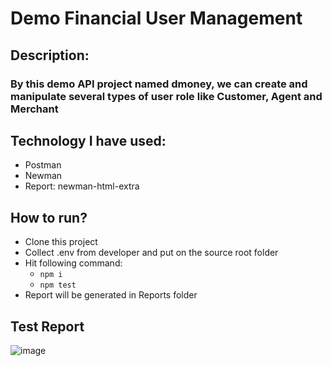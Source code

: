 # Demo Financial User Management
## Description: 
### By this demo API project named dmoney, we can create and manipulate several types of user role like Customer, Agent and Merchant

## Technology I have used:
 - Postman
 - Newman
 - Report: newman-html-extra

## How to run?
 - Clone this project
 - Collect .env from developer and put on the source root folder
 - Hit following command:
    - ``` npm i ```
    - ``` npm test ```
  - Report will be generated in Reports folder

## Test Report
![image](https://github.com/user-attachments/assets/c6bd195c-2895-4b9c-b76a-7f338ebd73e4)
